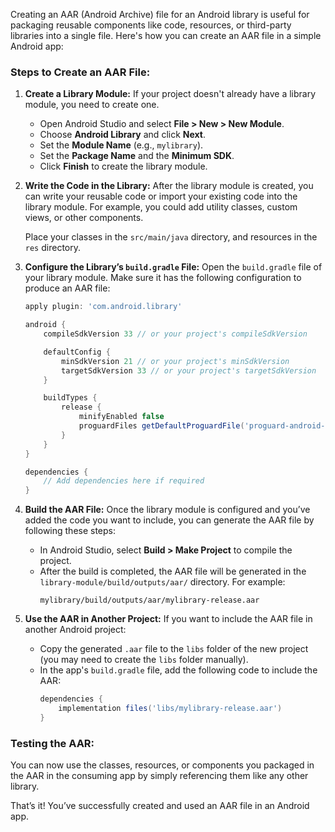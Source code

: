 Creating an AAR (Android Archive) file for an Android library is useful for packaging reusable components like code, resources, or third-party libraries into a single file. Here's how you can create an AAR file in a simple Android app:

### Steps to Create an AAR File:

1. **Create a Library Module:**
   If your project doesn't already have a library module, you need to create one.

   - Open Android Studio and select **File > New > New Module**.
   - Choose **Android Library** and click **Next**.
   - Set the **Module Name** (e.g., `mylibrary`).
   - Set the **Package Name** and the **Minimum SDK**.
   - Click **Finish** to create the library module.

2. **Write the Code in the Library:**
   After the library module is created, you can write your reusable code or import your existing code into the library module. For example, you could add utility classes, custom views, or other components.

   Place your classes in the `src/main/java` directory, and resources in the `res` directory.

3. **Configure the Library’s `build.gradle` File:**
   Open the `build.gradle` file of your library module. Make sure it has the following configuration to produce an AAR file:
   ```gradle
   apply plugin: 'com.android.library'

   android {
       compileSdkVersion 33 // or your project's compileSdkVersion

       defaultConfig {
           minSdkVersion 21 // or your project's minSdkVersion
           targetSdkVersion 33 // or your project's targetSdkVersion
       }

       buildTypes {
           release {
               minifyEnabled false
               proguardFiles getDefaultProguardFile('proguard-android-optimize.txt'), 'proguard-rules.pro'
           }
       }
   }

   dependencies {
       // Add dependencies here if required
   }
   ```

4. **Build the AAR File:**
   Once the library module is configured and you’ve added the code you want to include, you can generate the AAR file by following these steps:

   - In Android Studio, select **Build > Make Project** to compile the project.
   - After the build is completed, the AAR file will be generated in the `library-module/build/outputs/aar/` directory. For example:
     ```
     mylibrary/build/outputs/aar/mylibrary-release.aar
     ```

5. **Use the AAR in Another Project:**
   If you want to include the AAR file in another Android project:

   - Copy the generated `.aar` file to the `libs` folder of the new project (you may need to create the `libs` folder manually).
   - In the app's `build.gradle` file, add the following code to include the AAR:
     ```gradle
     dependencies {
         implementation files('libs/mylibrary-release.aar')
     }
     ```

### Testing the AAR:
You can now use the classes, resources, or components you packaged in the AAR in the consuming app by simply referencing them like any other library.

That’s it! You’ve successfully created and used an AAR file in an Android app.
